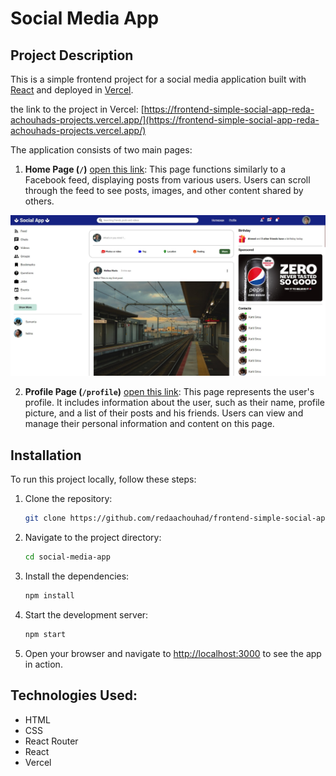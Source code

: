 # Social Media App

## Project Description

This is a simple frontend project for a social media application built with [React](https://react.dev/) and deployed in [Vercel](https://vercel.com/). 

the link to the project in Vercel: [https://frontend-simple-social-app-reda-achouhads-projects.vercel.app/](https://frontend-simple-social-app-reda-achouhads-projects.vercel.app/)

The application consists of two main pages:

1. **Home Page (`/`)** [open this link](https://frontend-simple-social-app-reda-achouhads-projects.vercel.app/): This page functions similarly to a Facebook feed, displaying posts from various users. Users can scroll through the feed to see posts, images, and other content shared by others.

![Demo Screenshot](homepage.jpeg)

2. **Profile Page (`/profile`)** [open this link](https://frontend-simple-social-app-reda-achouhads-projects.vercel.app/profile): This page represents the user's profile. It includes information about the user, such as their name, profile picture, and a list of their posts and his friends. Users can view and manage their personal information and content on this page.



## Installation

To run this project locally, follow these steps:

1. Clone the repository:
   ```bash
   git clone https://github.com/redaachouhad/frontend-simple-social-app

2. Navigate to the project directory:
   ```bash
   cd social-media-app

3. Install the dependencies:
   ```bash
   npm install
   
4. Start the development server:
   ```bash
   npm start
   
5. Open your browser and navigate to [http://localhost:3000](http://localhost:3000) to see the app in action.

## Technologies Used:
+ HTML
+ CSS
+ React Router
+ React
+ Vercel







